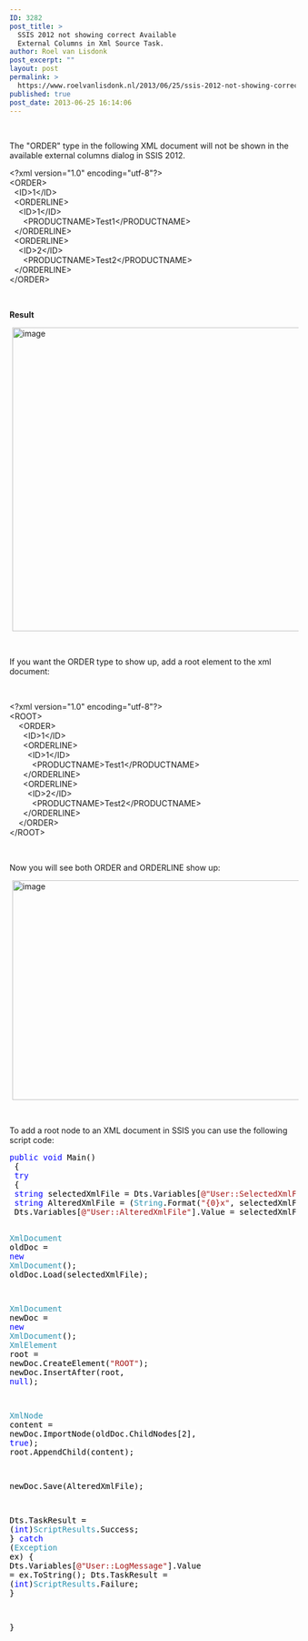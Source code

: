 ```yaml
---
ID: 3282
post_title: >
  SSIS 2012 not showing correct Available
  External Columns in Xml Source Task.
author: Roel van Lisdonk
post_excerpt: ""
layout: post
permalink: >
  https://www.roelvanlisdonk.nl/2013/06/25/ssis-2012-not-showing-correct-available-external-columns-in-xml-source-task/
published: true
post_date: 2013-06-25 16:14:06
---
```

<p>&nbsp;</p> <p>The "ORDER" type in the following XML document will not be shown in the available external columns dialog in SSIS 2012.</p> <p>&lt;?xml version="1.0" encoding="utf-8"?&gt;<br>&lt;ORDER&gt;<br>&nbsp; &lt;ID&gt;1&lt;/ID&gt;<br>&nbsp; &lt;ORDERLINE&gt;<br>&nbsp;&nbsp;&nbsp; &lt;ID&gt;1&lt;/ID&gt;<br>&nbsp;&nbsp;&nbsp;&nbsp;&nbsp; &lt;PRODUCTNAME&gt;Test1&lt;/PRODUCTNAME&gt;<br>&nbsp; &lt;/ORDERLINE&gt;<br>&nbsp; &lt;ORDERLINE&gt;<br>&nbsp;&nbsp;&nbsp; &lt;ID&gt;2&lt;/ID&gt;<br>&nbsp;&nbsp;&nbsp;&nbsp;&nbsp; &lt;PRODUCTNAME&gt;Test2&lt;/PRODUCTNAME&gt;<br>&nbsp; &lt;/ORDERLINE&gt;<br>&lt;/ORDER&gt;<br></p> <p>&nbsp;</p> <p><strong>Result</strong></p> <p><a href="http://www.roelvanlisdonk.nl/wp-content/uploads/2013/06/image16.png" rel="lightbox"><img title="image" style="border-top: 0px; border-right: 0px; background-image: none; border-bottom: 0px; padding-top: 0px; padding-left: 0px; margin: 0px 5px; border-left: 0px; display: inline; padding-right: 0px" border="0" alt="image" src="http://www.roelvanlisdonk.nl/wp-content/uploads/2013/06/image_thumb16.png" width="580" height="534"></a></p> <p>&nbsp;</p> <p>If you want the ORDER type to show up, add a root element to the xml document:</p> <p>&nbsp;</p> <p>&lt;?xml version="1.0" encoding="utf-8"?&gt;<br>&lt;ROOT&gt;<br>&nbsp;&nbsp;&nbsp; &lt;ORDER&gt;<br>&nbsp;&nbsp;&nbsp;&nbsp;&nbsp; &lt;ID&gt;1&lt;/ID&gt;<br>&nbsp;&nbsp;&nbsp;&nbsp;&nbsp; &lt;ORDERLINE&gt;<br>&nbsp;&nbsp;&nbsp;&nbsp;&nbsp;&nbsp;&nbsp; &lt;ID&gt;1&lt;/ID&gt;<br>&nbsp;&nbsp;&nbsp;&nbsp;&nbsp;&nbsp;&nbsp;&nbsp;&nbsp; &lt;PRODUCTNAME&gt;Test1&lt;/PRODUCTNAME&gt;<br>&nbsp;&nbsp;&nbsp;&nbsp;&nbsp; &lt;/ORDERLINE&gt;<br>&nbsp;&nbsp;&nbsp;&nbsp;&nbsp; &lt;ORDERLINE&gt;<br>&nbsp;&nbsp;&nbsp;&nbsp;&nbsp;&nbsp;&nbsp; &lt;ID&gt;2&lt;/ID&gt;<br>&nbsp;&nbsp;&nbsp;&nbsp;&nbsp;&nbsp;&nbsp;&nbsp;&nbsp; &lt;PRODUCTNAME&gt;Test2&lt;/PRODUCTNAME&gt;<br>&nbsp;&nbsp;&nbsp;&nbsp;&nbsp; &lt;/ORDERLINE&gt;<br>&nbsp;&nbsp;&nbsp; &lt;/ORDER&gt;<br>&lt;/ROOT&gt;</p> <p>&nbsp;</p> <p>Now you will see both ORDER and ORDERLINE show up:</p> <p><a href="http://www.roelvanlisdonk.nl/wp-content/uploads/2013/06/image17.png" rel="lightbox"><img title="image" style="border-top: 0px; border-right: 0px; background-image: none; border-bottom: 0px; padding-top: 0px; padding-left: 0px; margin: 0px 5px; border-left: 0px; display: inline; padding-right: 0px" border="0" alt="image" src="http://www.roelvanlisdonk.nl/wp-content/uploads/2013/06/image_thumb17.png" width="580" height="386"></a></p> <p>&nbsp;</p> <p>To add a root node to an XML document in SSIS you can use the following script code:</p><pre class="code"><span style="background: white; color: blue">public void </span><span style="background: white; color: black">Main()
 {
 </span><span style="background: white; color: blue">try
 </span><span style="background: white; color: black">{
 </span><span style="background: white; color: blue">string </span><span style="background: white; color: black">selectedXmlFile = Dts.Variables[</span><span style="background: white; color: #a31515">@"User::SelectedXmlFile"</span><span style="background: white; color: black">].Value.ToString();
 </span><span style="background: white; color: blue">string </span><span style="background: white; color: black">AlteredXmlFile = (</span><span style="background: white; color: #2b91af">String</span><span style="background: white; color: black">.Format(</span><span style="background: white; color: #a31515">"{0}x"</span><span style="background: white; color: black">, selectedXmlFile));
 Dts.Variables[</span><span style="background: white; color: #a31515">@"User::AlteredXmlFile"</span><span style="background: white; color: black">].Value = selectedXmlFile;

 </span><span style="background: white; color: #2b91af">XmlDocument </span><span style="background: white; color: black">oldDoc = </span><span style="background: white; color: blue">new </span><span style="background: white; color: #2b91af">XmlDocument</span><span style="background: white; color: black">();
 oldDoc.Load(selectedXmlFile);

 </span><span style="background: white; color: #2b91af">XmlDocument </span><span style="background: white; color: black">newDoc = </span><span style="background: white; color: blue">new </span><span style="background: white; color: #2b91af">XmlDocument</span><span style="background: white; color: black">();
 </span><span style="background: white; color: #2b91af">XmlElement </span><span style="background: white; color: black">root = newDoc.CreateElement(</span><span style="background: white; color: #a31515">"ROOT"</span><span style="background: white; color: black">);
 newDoc.InsertAfter(root, </span><span style="background: white; color: blue">null</span><span style="background: white; color: black">);

 </span><span style="background: white; color: #2b91af">XmlNode </span><span style="background: white; color: black">content = newDoc.ImportNode(oldDoc.ChildNodes[2], </span><span style="background: white; color: blue">true</span><span style="background: white; color: black">);
 root.AppendChild(content);

 newDoc.Save(AlteredXmlFile);

 Dts.TaskResult = (</span><span style="background: white; color: blue">int</span><span style="background: white; color: black">)</span><span style="background: white; color: #2b91af">ScriptResults</span><span style="background: white; color: black">.Success;
 }
 </span><span style="background: white; color: blue">catch </span><span style="background: white; color: black">(</span><span style="background: white; color: #2b91af">Exception </span><span style="background: white; color: black">ex)
 {
 Dts.Variables[</span><span style="background: white; color: #a31515">@"User::LogMessage"</span><span style="background: white; color: black">].Value = ex.ToString();
 Dts.TaskResult = (</span><span style="background: white; color: blue">int</span><span style="background: white; color: black">)</span><span style="background: white; color: #2b91af">ScriptResults</span><span style="background: white; color: black">.Failure;
 }

 }
</pre></span>